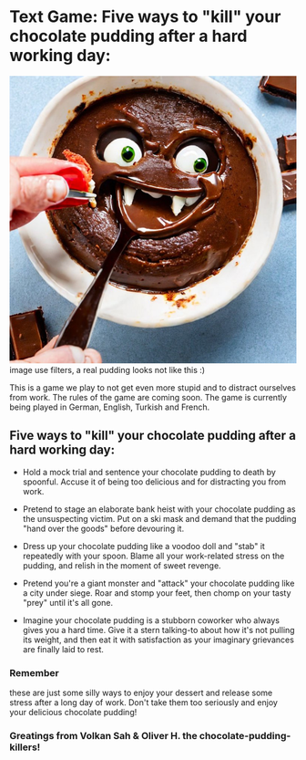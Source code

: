 
# Text Game: Five ways to "kill" your chocolate pudding after a hard working day:
![This is an image](https://github.com/VolkanSah/kill-the-chocolate-pudding/blob/main/1.jpg)
image use filters, a real pudding looks not like this :)



This is a game we play to not get even more stupid and to distract ourselves from work. The rules of the game are coming soon. The game is currently being played in German, English, Turkish and French.

 ## Five ways to "kill" your chocolate pudding after a hard working day:
- Hold a mock trial and sentence your chocolate pudding to death by spoonful. Accuse it of being too delicious and for distracting you from work.

- Pretend to stage an elaborate bank heist with your chocolate pudding as the unsuspecting victim. Put on a ski mask and demand that the pudding "hand over the goods" before devouring it.

- Dress up your chocolate pudding like a voodoo doll and "stab" it repeatedly with your spoon. Blame all your work-related stress on the pudding, and relish in the moment of sweet revenge.

- Pretend you're a giant monster and "attack" your chocolate pudding like a city under siege. Roar and stomp your feet, then chomp on your tasty "prey" until it's all gone.

- Imagine your chocolate pudding is a stubborn coworker who always gives you a hard time. Give it a stern talking-to about how it's not pulling its weight, and then eat it with satisfaction as your imaginary grievances are finally laid to rest.

### Remember
these are just some silly ways to enjoy your dessert and release some stress after a long day of work. Don't take them too seriously and enjoy your delicious chocolate pudding!

### Greatings from Volkan Sah & Oliver H.  the chocolate-pudding-killers!
